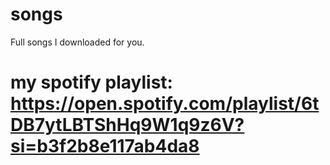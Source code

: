 # songs
Full songs I downloaded for you. 
# my spotify playlist: https://open.spotify.com/playlist/6tDB7ytLBTShHq9W1q9z6V?si=b3f2b8e117ab4da8
